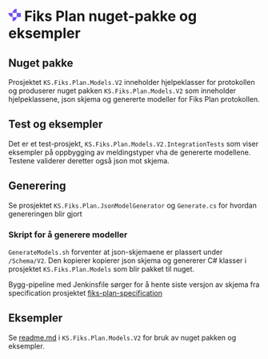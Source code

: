 # ![](KSDigital25.png) Fiks Plan nuget-pakke og eksempler

## Nuget pakke
Prosjektet `KS.Fiks.Plan.Models.V2` inneholder hjelpeklasser for protokollen og produserer nuget pakken `KS.Fiks.Plan.Models.V2` som inneholder hjelpeklassene, json skjema og genererte modeller for Fiks Plan protokollen.

## Test og eksempler
Det er et test-prosjekt, `KS.Fiks.Plan.Models.V2.IntegrationTests` som viser eksempler på oppbygging av meldingstyper vha de genererte modellene. Testene validerer deretter også json mot skjema.


## Generering

Se prosjektet `KS.Fiks.Plan.JsonModelGenerator` og `Generate.cs` for hvordan genereringen blir gjort

### Skript for å generere modeller

`GenerateModels.sh` forventer at json-skjemaene er plassert under `/Schema/V2`. 
Den kopierer kopierer json skjema og genererer C# klasser i prosjektet `KS.Fiks.Plan.Models` som blir pakket til nuget.

Bygg-pipeline med Jenkinsfile sørger for å hente siste versjon av skjema fra specification prosjektet [fiks-plan-specification](https://github.com/ks-no/fiks-plan-specification)

## Eksempler

Se [readme.md](https://github.com/ks-no/fiks-plan-models-dotnet/blob/main/KS.Fiks.Plan.Models.V2/README.md) i `KS.Fiks.Plan.Models.V2` for bruk av nuget pakken og eksempler.